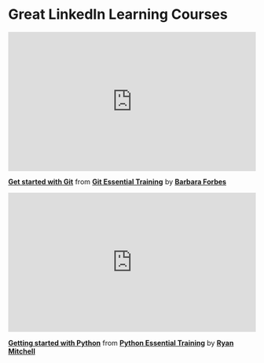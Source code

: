 <h1>Great LinkedIn Learning Courses</h1>

<div style="position:relative;height:0;padding-bottom:56.25%"><iframe width="640" height="360" src="https://www.linkedin.com/learning/embed/git-essential-training-19417064/get-started-with-git?autoplay=false&claim=AQGAnm4dzzFn2wAAAY6AVTJ0mheudSihh0ZoaNRtgaYG1mCkuobR_CDwKvMyBFkHMgXGrXxwFlnggFtrVDMJunTZl8tFaeahND07oxB4NJ3kWy10cVdDHlHusiklRCmmZZ3j1wGVcf1w4FeDAqh95OwQCiGhYZ4A9nNIkwEn_rqrNjb11YsRN2hDEdx-ObgV0314en6ldRB7_tLBv-9P3ytT2qhXj7Fss16n_658Duj-KZGQT3jUQQyAAWk8bhbJFmzdPTwtOQzofUQg00Isa0W0rnhZTaqXGwDTz_ixlIFnZs39gHAvz0bXsYOM-Rno_ixGIosoB91uoaMkIlzZop8GIIPYedfPbR3o6Nwt1rNnB5PSWxqaJotgV8tnT9NjYbAiC4pX1XslGsuoz6XXx6usx1nTC0aqO0PXxc-kXY7C6DnCAgCRnbDVbfBH-EUU7QEG1ezBs1zJ4YpyOAouWQgBDJsQNYxgHnRESs6JyLBJsbeRm8t5Ga0BUGFCzZDudnJ50BRk_bw-YNLsWaOzpaCgMeP9w6qK9U8hbjABGhs9e4qDcHE4SfT_69XzLxU1D3v4ul-T6MGvLISsICAsPseADLcbI3jpfBn2BuScSiRJBhkU0OfXGGrR-P6YbMTQyzetb6UUZDy4vwexG4gd_eDeS4znr21hnaN5L_EXsClcyYX_eLc14YDKmYBlRTzYtgVvR1AV-skVEj52Y9PeQQCz2m63IjFJYRXFGLsatgxIzZ_668sLgqt2_fmBl1xjUHlO9MfZg1u-Ph3yGVMRO5z5vGfVExcLRM2H5JCSSk84tdenO6mCrzB8yTdmjHeZStv9YN2X6zIuvRzNl7yELCl6NKVoEXbMu4Uh5DNWohhgW2-BCuXOB_ns9uV-GkDcVYcNPLe4Lrnr41ziDl8Kql5evPU2xAsRvpprvP6hKslf4nUoZ-H0MIuhmHwDMBeAXg7Ri3XKAGtU_juWduJy6OZnSc4QOVH5bfNLop3j_1Qh0PzcIb2VokL24nZKcUDWdfCdm0_ojikyV7XmpTgeMHv0mHNWAy88ZXdMcVLoR46PrHt4w82udXR4uTP1R_2EfD84H7qkg_L3e361XWizdfoSwT8hFhKke8S-FHpiZajJBWpQJmdVArCEmWJCa1XAKyEUx01S_0zpj7V1B9xKZATPpEHRvszuNbv0-yoN9GzCGqc8ZXSg1JYvhhH_9iLK2H2WaZFt2RI" mozallowfullscreen="true" webkitallowfullscreen="true" allowfullscreen="true" frameborder="0" style="position:absolute;width:100%;height:100%;left:0"></iframe></div><p><strong><a href="https://www.linkedin.com/learning/git-essential-training-19417064/get-started-with-git?trk=embed_lil">Get started with Git</a></strong> from <strong><a href="https://www.linkedin.com/learning/git-essential-training-19417064?trk=embed_lil">Git Essential Training</a></strong> by <strong><a href="https://www.linkedin.com/learning/instructors/barbara-forbes?trk=embed_lil">Barbara Forbes</a></strong></p>


<div style="position:relative;height:0;padding-bottom:56.25%"><iframe width="640" height="360" src="https://www.linkedin.com/learning/embed/python-essential-training-18764650/getting-started-with-python?autoplay=false&claim=AQEGXXlzZ5UepAAAAY6BSIsvArCoJpg8saks9osO4rSlvFJH4MPkO74AltPk-0QhCCoMB5S6E8vwmVdesSOggsJ9Gv6GIucBcvd3lubUzUoh-89Hv840x0W5UhFKdHEPPcIPZesW6WeM_BZBI1L5A9FOddm1E9tI2LJFd3SlcetuAQS1KP0dZD4-ZMaZJuykOw-fEdO_O7JrTLvI9xwAA3TY3PYzXqP5h8apVq8RcKBuUwF_du_Rlo5N4_4Gc5BC80OO70sjN6kO46YQErDy18PEN4fBBO9j6lGHDhlRNSX1r3u20o1DoVbO-e3Jq4PI9uKwOj5C1EEXh9wTF5lhtEIKUMBP_xVZMuVg0n5qkONJ2QpUB8vfoleucoLCDVHwpOWfPUHMEtYBjMLEJbZSMXnWrcqu6bHKQrgZ7v37MkUaNQ58VZnXzfs0p9KpfgDqM16j6XqTO1ONOddOr_4w-fS2T2ETOCCFL8lHgPMoNjRmk1rHFpfTxP1sGlOV81aNrm6BDjIb6wN7tS8-EbqhsslVRvyxdSZ_Ny2bG8wAS3KxhZHdXS9mR6kkeEj8qDHfhp0B4kNjqQIRcBfiAmeo5r-AIZx0a5gpojYRy1o1t91Ore0niQV-yTs6X97x0vjLl9C2FnXFtCHEoDnHyxskFCfmfx_oK1G9-Pto5WF7tKTzCeAnsMblXvtBywJmFf3Aj2Iu_iF3E9kv92HOd7kis6lCl9FkfqWpGx9t02POduPBWg52QYG9pfWH1FMhfBnzjtbcP_VnaOzfpS9lF3EnV0s09ew9lTrRm9PJKxLoV9AN5Pt_ZGZZ9QglNBBHQc8qgYKnGpYN7-HmNFnih_hOMOQHeoE5sI8SGnRLy4fx8r2DhstMKBw3itiHwIHTAK5fgkzVyCUzXWt5r1qOu5W0dX5UbhUYGem2b3Ot05v6LmFwrK_mnGVrxdeHXodX_wuVPhvtxf0QYmNwN2WPntPvmCpxvHx85oHcZrNhfIpX9QzXjPFoSWAkfdCH0ca8Re26cMBiLZs1scX_oVENtqAofaTQXJD678zZUYE7QcePY8jED3SohFQN9GsGpReb6uSyFNfdhH9_y9rRCGoBy0QTZ1ewcyB9cnfC-nCe876eff46rimsOsqismWrgBuY3eXbCOprX0aPS5Y6xUre3fIXwwmc2CW19RkYLPhjcTOtDMy7X98uCO5dcTMVkkIY8ums6F2felug5P4" mozallowfullscreen="true" webkitallowfullscreen="true" allowfullscreen="true" frameborder="0" style="position:absolute;width:100%;height:100%;left:0"></iframe></div><p><strong><a href="https://www.linkedin.com/learning/python-essential-training-18764650/getting-started-with-python?trk=embed_lil">Getting started with Python</a></strong> from <strong><a href="https://www.linkedin.com/learning/python-essential-training-18764650?trk=embed_lil">Python Essential Training</a></strong> by <strong><a href="https://www.linkedin.com/learning/instructors/ryan-mitchell?trk=embed_lil">Ryan Mitchell</a></strong></p>